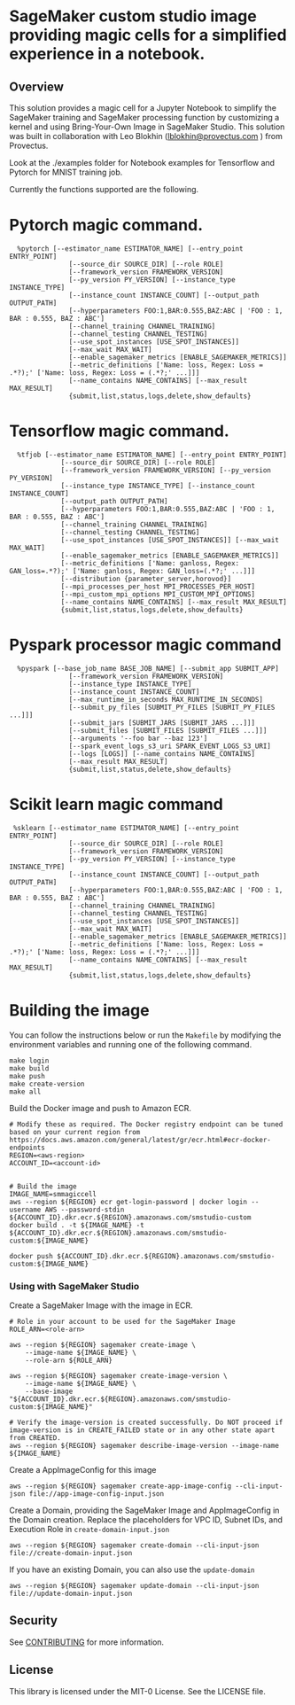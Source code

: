 # SageMaker custom studio image providing magic cells for a simplified experience in a notebook.


## Overview

This solution provides a magic cell for a Jupyter Notebook to simplify the SageMaker training and SageMaker processing function by customizing a kernel and using Bring-Your-Own Image in SageMaker Studio. This solution was built in collaboration with Leo Blokhin (lblokhin@provectus.com
) from Provectus.

Look at the ./examples folder for Notebook examples for Tensorflow and Pytorch for MNIST training job.

Currently the functions supported are the following.

# Pytorch magic command.
```
  %pytorch [--estimator_name ESTIMATOR_NAME] [--entry_point ENTRY_POINT]
               [--source_dir SOURCE_DIR] [--role ROLE]
               [--framework_version FRAMEWORK_VERSION]
               [--py_version PY_VERSION] [--instance_type INSTANCE_TYPE]
               [--instance_count INSTANCE_COUNT] [--output_path OUTPUT_PATH]
               [--hyperparameters FOO:1,BAR:0.555,BAZ:ABC | 'FOO : 1, BAR : 0.555, BAZ : ABC']
               [--channel_training CHANNEL_TRAINING]
               [--channel_testing CHANNEL_TESTING]
               [--use_spot_instances [USE_SPOT_INSTANCES]]
               [--max_wait MAX_WAIT]
               [--enable_sagemaker_metrics [ENABLE_SAGEMAKER_METRICS]]
               [--metric_definitions ['Name: loss, Regex: Loss = .*?);' ['Name: loss, Regex: Loss = (.*?;' ...]]]
               [--name_contains NAME_CONTAINS] [--max_result MAX_RESULT]
               {submit,list,status,logs,delete,show_defaults}
```


# Tensorflow magic command.
```
  %tfjob [--estimator_name ESTIMATOR_NAME] [--entry_point ENTRY_POINT]
             [--source_dir SOURCE_DIR] [--role ROLE]
             [--framework_version FRAMEWORK_VERSION] [--py_version PY_VERSION]
             [--instance_type INSTANCE_TYPE] [--instance_count INSTANCE_COUNT]
             [--output_path OUTPUT_PATH]
             [--hyperparameters FOO:1,BAR:0.555,BAZ:ABC | 'FOO : 1, BAR : 0.555, BAZ : ABC']
             [--channel_training CHANNEL_TRAINING]
             [--channel_testing CHANNEL_TESTING]
             [--use_spot_instances [USE_SPOT_INSTANCES]] [--max_wait MAX_WAIT]
             [--enable_sagemaker_metrics [ENABLE_SAGEMAKER_METRICS]]
             [--metric_definitions ['Name: ganloss, Regex: GAN_loss=.*?);' ['Name: ganloss, Regex: GAN_loss=(.*?;' ...]]]
             [--distribution {parameter_server,horovod}]
             [--mpi_processes_per_host MPI_PROCESSES_PER_HOST]
             [--mpi_custom_mpi_options MPI_CUSTOM_MPI_OPTIONS]
             [--name_contains NAME_CONTAINS] [--max_result MAX_RESULT]
             {submit,list,status,logs,delete,show_defaults}
```

# Pyspark processor magic command
```
  %pyspark [--base_job_name BASE_JOB_NAME] [--submit_app SUBMIT_APP]
               [--framework_version FRAMEWORK_VERSION]
               [--instance_type INSTANCE_TYPE]
               [--instance_count INSTANCE_COUNT]
               [--max_runtime_in_seconds MAX_RUNTIME_IN_SECONDS]
               [--submit_py_files [SUBMIT_PY_FILES [SUBMIT_PY_FILES ...]]]
               [--submit_jars [SUBMIT_JARS [SUBMIT_JARS ...]]]
               [--submit_files [SUBMIT_FILES [SUBMIT_FILES ...]]]
               [--arguments '--foo bar --baz 123']
               [--spark_event_logs_s3_uri SPARK_EVENT_LOGS_S3_URI]
               [--logs [LOGS]] [--name_contains NAME_CONTAINS]
               [--max_result MAX_RESULT]
               {submit,list,status,delete,show_defaults}
```

# Scikit learn magic command
```
 %sklearn [--estimator_name ESTIMATOR_NAME] [--entry_point ENTRY_POINT]
               [--source_dir SOURCE_DIR] [--role ROLE]
               [--framework_version FRAMEWORK_VERSION]
               [--py_version PY_VERSION] [--instance_type INSTANCE_TYPE]
               [--instance_count INSTANCE_COUNT] [--output_path OUTPUT_PATH]
               [--hyperparameters FOO:1,BAR:0.555,BAZ:ABC | 'FOO : 1, BAR : 0.555, BAZ : ABC']
               [--channel_training CHANNEL_TRAINING]
               [--channel_testing CHANNEL_TESTING]
               [--use_spot_instances [USE_SPOT_INSTANCES]]
               [--max_wait MAX_WAIT]
               [--enable_sagemaker_metrics [ENABLE_SAGEMAKER_METRICS]]
               [--metric_definitions ['Name: loss, Regex: Loss = .*?);' ['Name: loss, Regex: Loss = (.*?;' ...]]]
               [--name_contains NAME_CONTAINS] [--max_result MAX_RESULT]
               {submit,list,status,logs,delete,show_defaults}
```


# Building the image

You can follow the instructions below or run the `Makefile` by modifying the environment variables and running one of the following command.
```
make login
make build
make push
make create-version
make all 
```


Build the Docker image and push to Amazon ECR.
```
# Modify these as required. The Docker registry endpoint can be tuned based on your current region from https://docs.aws.amazon.com/general/latest/gr/ecr.html#ecr-docker-endpoints
REGION=<aws-region>
ACCOUNT_ID=<account-id>


# Build the image
IMAGE_NAME=smmagiccell
aws --region ${REGION} ecr get-login-password | docker login --username AWS --password-stdin ${ACCOUNT_ID}.dkr.ecr.${REGION}.amazonaws.com/smstudio-custom
docker build . -t ${IMAGE_NAME} -t ${ACCOUNT_ID}.dkr.ecr.${REGION}.amazonaws.com/smstudio-custom:${IMAGE_NAME}
```

```
docker push ${ACCOUNT_ID}.dkr.ecr.${REGION}.amazonaws.com/smstudio-custom:${IMAGE_NAME}
```

### Using with SageMaker Studio

Create a SageMaker Image with the image in ECR.

```
# Role in your account to be used for the SageMaker Image
ROLE_ARN=<role-arn>

aws --region ${REGION} sagemaker create-image \
    --image-name ${IMAGE_NAME} \
    --role-arn ${ROLE_ARN}

aws --region ${REGION} sagemaker create-image-version \
    --image-name ${IMAGE_NAME} \
    --base-image "${ACCOUNT_ID}.dkr.ecr.${REGION}.amazonaws.com/smstudio-custom:${IMAGE_NAME}"

# Verify the image-version is created successfully. Do NOT proceed if image-version is in CREATE_FAILED state or in any other state apart from CREATED.
aws --region ${REGION} sagemaker describe-image-version --image-name ${IMAGE_NAME}
```

Create a AppImageConfig for this image

```
aws --region ${REGION} sagemaker create-app-image-config --cli-input-json file://app-image-config-input.json

```

Create a Domain, providing the SageMaker Image and AppImageConfig in the Domain creation. Replace the placeholders for VPC ID, Subnet IDs, and Execution Role in `create-domain-input.json`

```
aws --region ${REGION} sagemaker create-domain --cli-input-json file://create-domain-input.json
```

If you have an existing Domain, you can also use the `update-domain`

```
aws --region ${REGION} sagemaker update-domain --cli-input-json file://update-domain-input.json
```
## Security

See [CONTRIBUTING](CONTRIBUTING.md#security-issue-notifications) for more information.

## License

This library is licensed under the MIT-0 License. See the LICENSE file.

